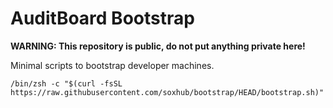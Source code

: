 # AuditBoard Bootstrap

**WARNING: This repository is public, do not put anything private here!**

Minimal scripts to bootstrap developer machines.

```
/bin/zsh -c "$(curl -fsSL https://raw.githubusercontent.com/soxhub/bootstrap/HEAD/bootstrap.sh)"
```
